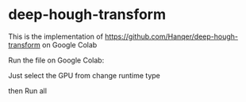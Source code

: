 # deep-hough-transform
This is the implementation of https://github.com/Hanqer/deep-hough-transform on Google Colab

Run the file on Google Colab:

Just select the GPU from change runtime type

then Run all 
